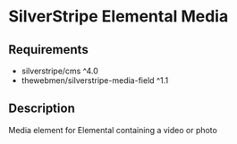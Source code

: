 # SilverStripe Elemental Media

## Requirements

* silverstripe/cms ^4.0
* thewebmen/silverstripe-media-field ^1.1

## Description
Media element for Elemental containing a video or photo
